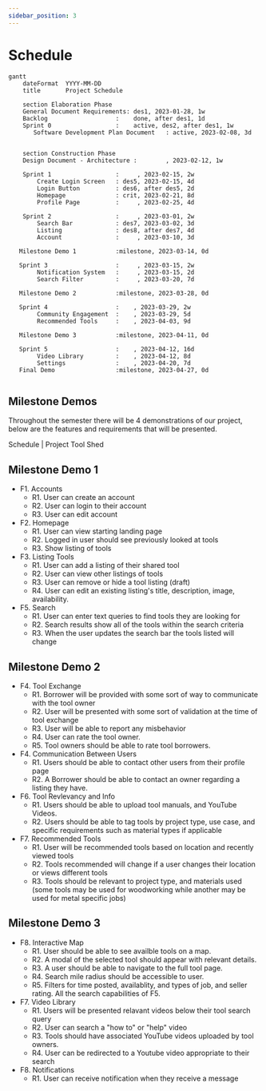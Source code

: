 ```yaml
---
sidebar_position: 3
---
```


# Schedule

```mermaid
gantt
    dateFormat  YYYY-MM-DD
    title       Project Schedule

    section Elaboration Phase
    General Document Requirements: des1, 2023-01-28, 1w
    Backlog                   :    done, after des1, 1d
    Sprint 0                  :    active, des2, after des1, 1w
       Software Development Plan Document   : active, 2023-02-08, 3d
      

    section Construction Phase
    Design Document - Architecture :        , 2023-02-12, 1w
    
    Sprint 1                  :     , 2023-02-15, 2w
        Create Login Screen   : des5, 2023-02-15, 4d
        Login Button          : des6, after des5, 2d
        Homepage              : crit, 2023-02-21, 8d
        Profile Page          :     , 2023-02-25, 4d
    
    Sprint 2                  :     , 2023-03-01, 2w
        Search Bar            : des7, 2023-03-02, 3d
        Listing               : des8, after des7, 4d
        Account               :     , 2023-03-10, 3d
  
   Milestone Demo 1           :milestone, 2023-03-14, 0d
   
   Sprint 3                   :     , 2023-03-15, 2w
        Notification System   :     , 2023-03-15, 2d
        Search Filter         :     , 2023-03-20, 7d
   
   Milestone Demo 2           :milestone, 2023-03-28, 0d
   
   Sprint 4                   :    , 2023-03-29, 2w
        Community Engagement  :    , 2023-03-29, 5d
        Recommended Tools     :    , 2023-04-03, 9d
   
   Milestone Demo 3           :milestone, 2023-04-11, 0d
   
   Sprint 5                   :    , 2023-04-12, 16d
        Video Library         :    , 2023-04-12, 8d
        Settings              :    , 2023-04-20, 7d
   Final Demo                 :milestone, 2023-04-27, 0d
   
```
## Milestone Demos
Throughout the semester there will be 4 demonstrations of our project, below are the features and requirements that will be presented.

Schedule | Project Tool Shed

## Milestone Demo 1
- F1. Accounts
    - R1. User can create an account
    - R2. User can login to their account
    - R3. User can edit account 
- F2. Homepage
    - R1. User can view starting landing page
    - R2. Logged in user should see previously looked at tools
    - R3. Show listing of tools 
- F3. Listing Tools
    - R1. User can add a listing of their shared tool
    - R2. User can view other listings of tools
    - R3. User can remove or hide a tool listing (draft) 
    - R4. User can edit an existing listing's title, description, image, availability.
- F5. Search
    - R1. User can enter text queries to find tools they are looking for
    - R2. Search results show all of the tools within the search criteria
    - R3. When the user updates the search bar the tools listed will change


## Milestone Demo 2
- F4. Tool Exchange
    - R1. Borrower will be provided with some sort of way to communicate with the tool owner
    - R2. User will be presented with some sort of validation at the time of tool exchange
    - R3. User will be able to report any misbehavior
    - R4. User can rate the tool owner.
    - R5. Tool owners should be able to rate tool borrowers.
- F4. Communication Between Users
    - R1. Users should be able to contact other users from their profile page
    - R2. A Borrower should be able to contact an owner regarding a listing they have.
- F6. Tool Revlevancy and Info
    - R1. Users should be able to upload tool manuals, and YouTube Videos.
    - R2. Users should be able to tag tools by project type, use case, and specific requirements such as material types if applicable
- F7. Recommended Tools
   - R1. User will be recommended tools based on location and recently viewed tools
   - R2. Tools recommended will change if a user changes their location or views different tools
   - R3. Tools should be relevant to project type, and materials used (some tools may be used for woodworking while another may be used for metal specific jobs)

## Milestone Demo 3
- F8. Interactive Map
    - R1. User should be able to see availble tools on a map.
    - R2. A modal of the selected tool should appear with relevant details.
    - R3. A user should be able to navigate to the full tool page.
    - R4. Search mile radius should be accessible to user.
    - R5. Filters  for time posted, availablity, and types of job, and seller rating. All the search capabilities of F5. 
- F7. Video Library
    - R1. Users will be presented relavant videos below their tool search query 
    - R2. User can search a "how to" or "help" video
    - R3. Tools should have associated YouTube videos uploaded by tool owners. 
    - R4. User can be redirected to a Youtube video appropriate to their search
- F8. Notifications
    - R1. User can receive notification when they receive a message